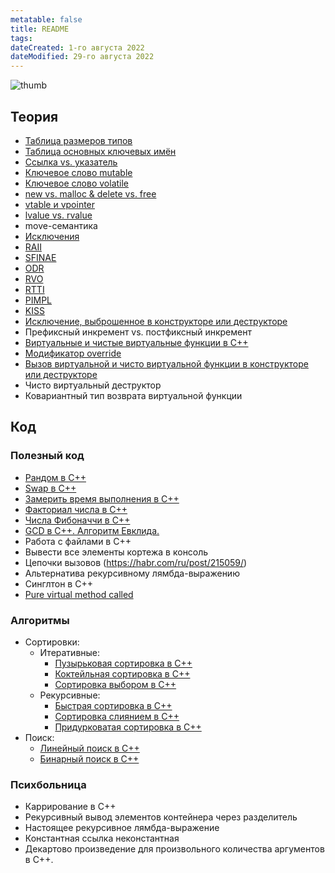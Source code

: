 ```yaml
---
metatable: false
title: README
tags:
dateCreated: 1-го августа 2022
dateModified: 29-го августа 2022
---
```


![thumb](https://user-images.githubusercontent.com/47476146/184167745-45c22bfe-c058-42ac-a10f-b79f9c566b4a.png)


## Теория 

- [Таблица размеров типов](Теория/%D0%A2%D0%B0%D0%B1%D0%BB%D0%B8%D1%86%D0%B0%20%D1%80%D0%B0%D0%B7%D0%BC%D0%B5%D1%80%D0%BE%D0%B2%20%D1%82%D0%B8%D0%BF%D0%BE%D0%B2.md)
- [Таблица основных ключевых имён](Теория/%D0%A2%D0%B0%D0%B1%D0%BB%D0%B8%D1%86%D0%B0%20%D0%BE%D1%81%D0%BD%D0%BE%D0%B2%D0%BD%D1%8B%D1%85%20%D0%BA%D0%BB%D1%8E%D1%87%D0%B5%D0%B2%D1%8B%D1%85%20%D0%B8%D0%BC%D1%91%D0%BD.md)
- [Ссылка vs. указатель](Теория/%D0%A1%D1%81%D1%8B%D0%BB%D0%BA%D0%B0%20vs.%20%D1%83%D0%BA%D0%B0%D0%B7%D0%B0%D1%82%D0%B5%D0%BB%D1%8C.md)
- [Ключевое слово mutable](Теория/%D0%9A%D0%BB%D1%8E%D1%87%D0%B5%D0%B2%D0%BE%D0%B5%20%D1%81%D0%BB%D0%BE%D0%B2%D0%BE%20mutable.md)
- [Ключевое слово volatile](Теория/%D0%9A%D0%BB%D1%8E%D1%87%D0%B5%D0%B2%D0%BE%D0%B5%20%D1%81%D0%BB%D0%BE%D0%B2%D0%BE%20volatile.md)
- [new vs. malloc & delete vs. free](Теория/new%20vs.%20malloc%20&%20delete%20vs.%20free.md)
- [vtable и vpointer](Теория/vtable%20%D0%B8%20vpointer.md)
- [lvalue vs. rvalue](Теория/lvalue%20vs.%20rvalue.md)
- move-семантика
- [Исключения](Теория/%D0%98%D1%81%D0%BA%D0%BB%D1%8E%D1%87%D0%B5%D0%BD%D0%B8%D1%8F.md)
- [RAII](Теория/RAII.md)
- [SFINAE](Теория/SFINAE.md)
- [ODR](Теория/ODR.md)
- [RVO](Теория/RVO.md)
- [RTTI](Теория/RTTI.md)
- [PIMPL](Теория/PIMPL.md)
- [KISS](Теория/KISS.md)
- [Исключение, выброшенное в конструкторе или деструкторе](Теория/%D0%98%D1%81%D0%BA%D0%BB%D1%8E%D1%87%D0%B5%D0%BD%D0%B8%D0%B5,%20%D0%B2%D1%8B%D0%B1%D1%80%D0%BE%D1%88%D0%B5%D0%BD%D0%BD%D0%BE%D0%B5%20%D0%B2%20%D0%BA%D0%BE%D0%BD%D1%81%D1%82%D1%80%D1%83%D0%BA%D1%82%D0%BE%D1%80%D0%B5%20%D0%B8%D0%BB%D0%B8%20%D0%B4%D0%B5%D1%81%D1%82%D1%80%D1%83%D0%BA%D1%82%D0%BE%D1%80%D0%B5.md)
- Префиксный инкремент vs. постфиксный инкремент
- [Виртуальные и чистые виртуальные функции в C++](Виртуальные%20и%20чистые%20виртуальные%20функции%20в%20C++.md)
- [Модификатор override](Теория/%D0%9C%D0%BE%D0%B4%D0%B8%D1%84%D0%B8%D0%BA%D0%B0%D1%82%D0%BE%D1%80%20override.md)
- [Вызов виртуальной и чисто виртуальной функции в конструкторе или деструкторе](Теория/%D0%92%D1%8B%D0%B7%D0%BE%D0%B2%20%D0%B2%D0%B8%D1%80%D1%82%D1%83%D0%B0%D0%BB%D1%8C%D0%BD%D0%BE%D0%B9%20%D0%B8%20%D1%87%D0%B8%D1%81%D1%82%D0%BE%20%D0%B2%D0%B8%D1%80%D1%82%D1%83%D0%B0%D0%BB%D1%8C%D0%BD%D0%BE%D0%B9%20%D1%84%D1%83%D0%BD%D0%BA%D1%86%D0%B8%D0%B8%20%D0%B2%20%D0%BA%D0%BE%D0%BD%D1%81%D1%82%D1%80%D1%83%D0%BA%D1%82%D0%BE%D1%80%D0%B5%20%D0%B8%D0%BB%D0%B8%20%D0%B4%D0%B5%D1%81%D1%82%D1%80%D1%83%D0%BA%D1%82%D0%BE%D1%80%D0%B5.md)
- Чисто виртуальный деструктор
- Ковариантный тип возврата виртуальной функции

## Код

### Полезный код

- [Рандом в С++](Код/%D0%A0%D0%B0%D0%BD%D0%B4%D0%BE%D0%BC%20%D0%B2%20%D0%A1++.md)
- [Swap в C++](Код/Swap%20%D0%B2%20C++.md)
- [Замерить время выполнения в C++](Код/%D0%97%D0%B0%D0%BC%D0%B5%D1%80%D0%B8%D1%82%D1%8C%20%D0%B2%D1%80%D0%B5%D0%BC%D1%8F%20%D0%B2%D1%8B%D0%BF%D0%BE%D0%BB%D0%BD%D0%B5%D0%BD%D0%B8%D1%8F%20%D0%B2%20C++.md)
- [Факториал числа в C++](Код/%D0%A4%D0%B0%D0%BA%D1%82%D0%BE%D1%80%D0%B8%D0%B0%D0%BB%20%D1%87%D0%B8%D1%81%D0%BB%D0%B0%20%D0%B2%20C++.md)
- [Числа Фибоначчи в C++](Код/%D0%A7%D0%B8%D1%81%D0%BB%D0%B0%20%D0%A4%D0%B8%D0%B1%D0%BE%D0%BD%D0%B0%D1%87%D1%87%D0%B8%20%D0%B2%20C++.md)
- [GCD в C++. Алгоритм Евклида.](Код/GCD%20%D0%B2%20C++.%20%D0%90%D0%BB%D0%B3%D0%BE%D1%80%D0%B8%D1%82%D0%BC%20%D0%95%D0%B2%D0%BA%D0%BB%D0%B8%D0%B4%D0%B0..md)
- Работа с файлами в C++
- Вывести все элементы кортежа в консоль
- Цепочки вызовов (https://habr.com/ru/post/215059/)
- Альтернатива рекурсивному лямбда-выражению
- Синглтон в C++
- [Pure virtual method called](Код/Pure%20virtual%20method%20called.md)

### Алгоритмы

- Сортировки:
	- Итеративные:
		- [Пузырьковая сортировка в C++](Код/%D0%9F%D1%83%D0%B7%D1%8B%D1%80%D1%8C%D0%BA%D0%BE%D0%B2%D0%B0%D1%8F%20%D1%81%D0%BE%D1%80%D1%82%D0%B8%D1%80%D0%BE%D0%B2%D0%BA%D0%B0%20%D0%B2%20C++.md)
		- [Коктейльная сортировка в С++](Код/%D0%9A%D0%BE%D0%BA%D1%82%D0%B5%D0%B9%D0%BB%D1%8C%D0%BD%D0%B0%D1%8F%20%D1%81%D0%BE%D1%80%D1%82%D0%B8%D1%80%D0%BE%D0%B2%D0%BA%D0%B0%20%D0%B2%20%D0%A1++.md)
		- [Сортировка выбором в C++](Код/%D0%A1%D0%BE%D1%80%D1%82%D0%B8%D1%80%D0%BE%D0%B2%D0%BA%D0%B0%20%D0%B2%D1%8B%D0%B1%D0%BE%D1%80%D0%BE%D0%BC%20%D0%B2%20C++.md)
	- Рекурсивные:
		- [Быстрая сортировка в C++](Код/%D0%91%D1%8B%D1%81%D1%82%D1%80%D0%B0%D1%8F%20%D1%81%D0%BE%D1%80%D1%82%D0%B8%D1%80%D0%BE%D0%B2%D0%BA%D0%B0%20%D0%B2%20C++.md)
		- [Сортировка слиянием в C++](Код/%D0%A1%D0%BE%D1%80%D1%82%D0%B8%D1%80%D0%BE%D0%B2%D0%BA%D0%B0%20%D1%81%D0%BB%D0%B8%D1%8F%D0%BD%D0%B8%D0%B5%D0%BC%20%D0%B2%20C++.md)
		- [Придурковатая сортировка в С++](Код/%D0%9F%D1%80%D0%B8%D0%B4%D1%83%D1%80%D0%BA%D0%BE%D0%B2%D0%B0%D1%82%D0%B0%D1%8F%20%D1%81%D0%BE%D1%80%D1%82%D0%B8%D1%80%D0%BE%D0%B2%D0%BA%D0%B0%20%D0%B2%20%D0%A1++.md)
- Поиск:
	- [Линейный поиск в C++](Код/%D0%9B%D0%B8%D0%BD%D0%B5%D0%B9%D0%BD%D1%8B%D0%B9%20%D0%BF%D0%BE%D0%B8%D1%81%D0%BA%20%D0%B2%20C++.md)
	- [Бинарный поиск в C++](Код/%D0%91%D0%B8%D0%BD%D0%B0%D1%80%D0%BD%D1%8B%D0%B9%20%D0%BF%D0%BE%D0%B8%D1%81%D0%BA%20%D0%B2%20C++.md)

### Психбольница

- Каррирование в C++
- Рекурсивный вывод элементов контейнера через разделитель
- Настоящее рекурсивное лямбда-выражение
- Константная ссылка неконстантная
- Декартово произведение для произвольного количества аргументов в С++.
